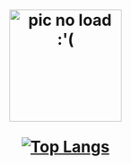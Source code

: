 <h1 align="center"><img</h1>
<img align="center" src="https://i.ibb.co/bK7XZ15/sees-ORsoos-sad-no-bg.png" alt="pic no load :'(" width="200"/>

[![Top Langs](https://github-readme-stats.vercel.app/api/top-langs/?username=d-hain&layout=compact&theme=tokyonight&border_radius=20)](https://github.com/anuraghazra/github-readme-stats)
